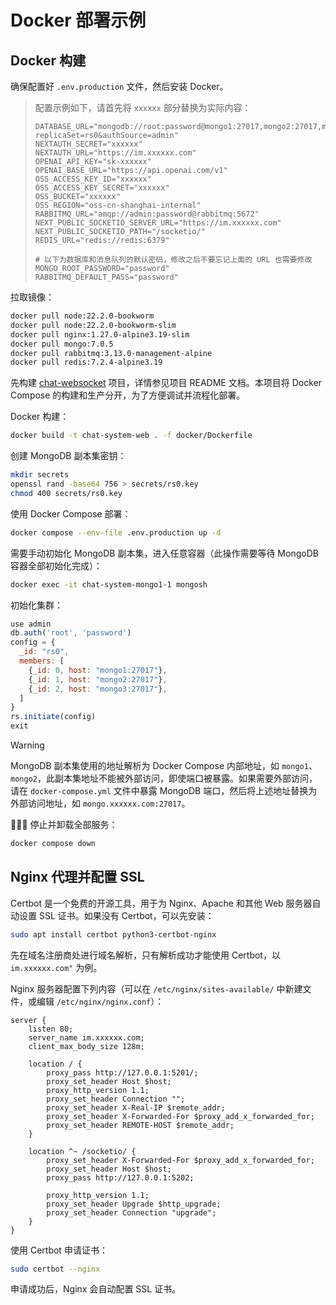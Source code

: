 # Docker 部署示例

## Docker 构建

确保配置好 `.env.production` 文件，然后安装 Docker。

> 配置示例如下，请首先将 `xxxxxx` 部分替换为实际内容：
>
> ```properties
> DATABASE_URL="mongodb://root:password@mongo1:27017,mongo2:27017,mongo3:27017/chat_system?replicaSet=rs0&authSource=admin"
> NEXTAUTH_SECRET="xxxxxx"
> NEXTAUTH_URL="https://im.xxxxxx.com"
> OPENAI_API_KEY="sk-xxxxxx"
> OPENAI_BASE_URL="https://api.openai.com/v1"
> OSS_ACCESS_KEY_ID="xxxxxx"
> OSS_ACCESS_KEY_SECRET="xxxxxx"
> OSS_BUCKET="xxxxxx"
> OSS_REGION="oss-cn-shanghai-internal"
> RABBITMQ_URL="amqp://admin:password@rabbitmq:5672"
> NEXT_PUBLIC_SOCKETIO_SERVER_URL="https://im.xxxxxx.com"
> NEXT_PUBLIC_SOCKETIO_PATH="/socketio/"
> REDIS_URL="redis://redis:6379"
>
> # 以下为数据库和消息队列的默认密码，修改之后不要忘记上面的 URL 也需要修改
> MONGO_ROOT_PASSWORD="password"
> RABBITMQ_DEFAULT_PASS="password"
> ```

拉取镜像：

```bash
docker pull node:22.2.0-bookworm
docker pull node:22.2.0-bookworm-slim
docker pull nginx:1.27.0-alpine3.19-slim
docker pull mongo:7.0.5
docker pull rabbitmq:3.13.0-management-alpine
docker pull redis:7.2.4-alpine3.19
```

先构建 [chat-websocket](https://github.com/summer-like-coding/chat-websocket) 项目，详情参见项目 README 文档。本项目将 Docker Compose 的构建和生产分开，为了方便调试并流程化部署。

Docker 构建：

```bash
docker build -t chat-system-web . -f docker/Dockerfile
```

创建 MongoDB 副本集密钥：

```bash
mkdir secrets
openssl rand -base64 756 > secrets/rs0.key
chmod 400 secrets/rs0.key
```

使用 Docker Compose 部署：

```bash
docker compose --env-file .env.production up -d
```

需要手动初始化 MongoDB 副本集，进入任意容器（此操作需要等待 MongoDB 容器全部初始化完成）：

```bash
docker exec -it chat-system-mongo1-1 mongosh
```

初始化集群：

```js
use admin
db.auth('root', 'password')
config = {
  _id: "rs0",
  members: [
    {_id: 0, host: "mongo1:27017"},
    {_id: 1, host: "mongo2:27017"},
    {_id: 2, host: "mongo3:27017"},
  ]
}
rs.initiate(config)
exit
```

> [!WARNING]
> MongoDB 副本集使用的地址解析为 Docker Compose 内部地址，如 `mongo1`、`mongo2`，此副本集地址不能被外部访问，即使端口被暴露。如果需要外部访问，请在 `docker-compose.yml` 文件中暴露 MongoDB 端口，然后将上述地址替换为外部访问地址，如 `mongo.xxxxxx.com:27017`。

🧨🧨🧨 停止并卸载全部服务：

```bash
docker compose down
```

## Nginx 代理并配置 SSL

Certbot 是一个免费的开源工具，用于为 Nginx、Apache 和其他 Web 服务器自动设置 SSL 证书。如果没有 Certbot，可以先安装：

```bash
sudo apt install certbot python3-certbot-nginx
```

先在域名注册商处进行域名解析，只有解析成功才能使用 Certbot，以 `im.xxxxxx.com"` 为例。

Nginx 服务器配置下列内容（可以在 `/etc/nginx/sites-available/` 中新建文件，或编辑 `/etc/nginx/nginx.conf`）：

```nginx
server {
    listen 80;
    server_name im.xxxxxx.com;
    client_max_body_size 128m;

    location / {
        proxy_pass http://127.0.0.1:5201/;
        proxy_set_header Host $host;
        proxy_http_version 1.1;
        proxy_set_header Connection "";
        proxy_set_header X-Real-IP $remote_addr;
        proxy_set_header X-Forwarded-For $proxy_add_x_forwarded_for;
        proxy_set_header REMOTE-HOST $remote_addr;
    }

    location ^~ /socketio/ {
        proxy_set_header X-Forwarded-For $proxy_add_x_forwarded_for;
        proxy_set_header Host $host;
        proxy_pass http://127.0.0.1:5202;

        proxy_http_version 1.1;
        proxy_set_header Upgrade $http_upgrade;
        proxy_set_header Connection "upgrade";
    }
}
```

使用 Certbot 申请证书：

```bash
sudo certbot --nginx
```

申请成功后，Nginx 会自动配置 SSL 证书。
